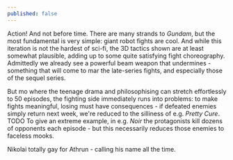 ```yaml
---
published: false
---
```


Action! And not before time. There are many strands to *Gundam*, but the most fundamental is very simple: giant robot fights are cool. And while this iteration is not the hardest of sci-fi, the 3D tactics shown are at least somewhat plausible, adding up to some quite satisfying fight choreography. Admittedly we already see a powerful beam weapon that undermines  - something that will come to mar the late-series fights, and especially those of the sequel series.

But mo where the teenage drama and philosophising can stretch effortlessly to 50 episodes, the fighting side immediately runs into problems: to make fights meaningful, losing must have consequences - if defeated enemies simply return next week, we're reduced to the silliness of e.g. *Pretty Cure*. TODO To give an extreme example, in e.g. *Noir* the protagonists kill dozens of opponents each episode - but this necessarily reduces those enemies to faceless mooks.

Nikolai totally gay for Athrun - calling his name all the time.